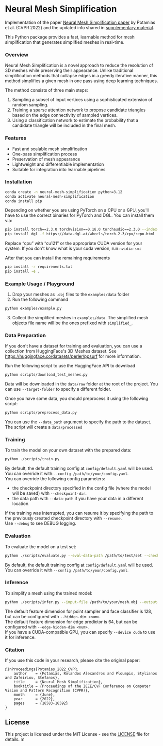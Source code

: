 # Neural Mesh Simplification

Implementation of the
paper [Neural Mesh Simplification paper](https://openaccess.thecvf.com/content/CVPR2022/papers/Potamias_Neural_Mesh_Simplification_CVPR_2022_paper.pdf)
by Potamias et al. (CVPR 2022) and the updated info shared
in [supplementary material](https://openaccess.thecvf.com/content/CVPR2022/supplemental/Potamias_Neural_Mesh_Simplification_CVPR_2022_supplemental.pdf).

This Python package provides a fast, learnable method for mesh simplification that generates simplified meshes in
real-time.

### Overview

Neural Mesh Simplification is a novel approach to reduce the resolution of 3D meshes while preserving their appearance.
Unlike traditional simplification methods that collapse edges in a greedy iterative manner, this method simplifies a
given mesh in one pass using deep learning techniques.

The method consists of three main steps:

1. Sampling a subset of input vertices using a sophisticated extension of random sampling.
2. Training a sparse attention network to propose candidate triangles based on the edge connectivity of sampled
   vertices.
3. Using a classification network to estimate the probability that a candidate triangle will be included in the final
   mesh.

### Features

- Fast and scalable mesh simplification
- One-pass simplification process
- Preservation of mesh appearance
- Lightweight and differentiable implementation
- Suitable for integration into learnable pipelines

### Installation

```bash
conda create -n neural-mesh-simplification python=3.12
conda activate neural-mesh-simplification
conda install pip
```

Depending on whether you are using PyTorch on a CPU or a GPU,
you'll have to use the correct binaries for PyTorch and DGL. You can install them via:

```bash
pip install torch==2.3.0 torchvision==0.18.0 torchaudio==2.3.0 --index-url https://download.pytorch.org/whl/cpu
pip install dgl -f https://data.dgl.ai/wheels/torch-2.3/cpu/repo.html
```

Replace “cpu” with “cu121” or the appropriate CUDA version for your system. If you don't know what is your cuda version,
run `nvidia-smi`

After that you can install the remaining requirements

```bash
pip install -r requirements.txt
pip install -e .
```

### Example Usage / Playground

1. Drop your meshes as `.obj` files to the `examples/data` folder
2. Run the following command

```bash
python examples/example.py
```

3. Collect the simplified meshes in `examples/data`. The simplified mesh objects file name will be the ones prefixed
   with `simplified_`.

### Data Preparation

If you don't have a dataset for training and evaluation, you can use a collection from HuggingFace's 3D Meshes dataset.
See https://huggingface.co/datasets/perler/ppsurf for more information.

Run the following script to use the HuggingFace API to download

```bash
python scripts/download_test_meshes.py
```

Data will be downloaded in the `data/raw` folder at the root of the project.
You can use `--target-folder` to specify a different folder.

Once you have some data, you should preprocess it using the following script:

```bash
python scripts/preprocess_data.py
```

You can use the `--data_path` argument to specify the path to the dataset. The script will create a `data/processed`

### Training

To train the model on your own dataset with the prepared data:

```bash
python ./scripts/train.py
```

By default, the default training config at `config/default.yaml` will be used. You can override it with
`--config /path/to/your/config.yaml`.\
You can override the following config parameters:

* the checkpoint directory specified in the config file (where the model will be saved) with
  `--checkpoint-dir`.
* the data path with `--data-path` if you have your data in a different location.

If the training was interrupted, you can resume it by specifying the path to the previously created checkpoint directory
with `--resume`.\
Use `--debug` to see DEBUG logging.

### Evaluation

To evaluate the model on a test set:

```bash
python ./scripts/evaluate.py --eval-data-path /path/to/test/set --checkpoint /path/to/checkpoint.pth
```

By default, the default training config at `config/default.yaml` will be used. You can override it with
`--config /path/to/your/config.yaml`.

### Inference

To simplify a mesh using the trained model:

```bash
python ./scripts/infer.py --input-file /path/to/your/mesh.obj --output-file --model-checkpoint /path/to/checkpoint.pth --device cpu
```

The default feature dimension for point sampler and face classifier is 128, but can be configured with
`--hidden-dim <num>`.\
The default feature dimension for edge predictor is 64, but can be configured with `--edge-hidden-dim <num>`.\
If you have a CUDA-compatible GPU, you can specify `--device cuda` to use it for inference.

### Citation

If you use this code in your research, please cite the original paper:

```
@InProceedings{Potamias_2022_CVPR,
    author    = {Potamias, Rolandos Alexandros and Ploumpis, Stylianos and Zafeiriou, Stefanos},
    title     = {Neural Mesh Simplification},
    booktitle = {Proceedings of the IEEE/CVF Conference on Computer Vision and Pattern Recognition (CVPR)},
    month     = {June},
    year      = {2022},
    pages     = {18583-18592}
}
```

## License

This project is licensed under the MIT License - see the [LICENSE](LICENSE) file for details.
m

